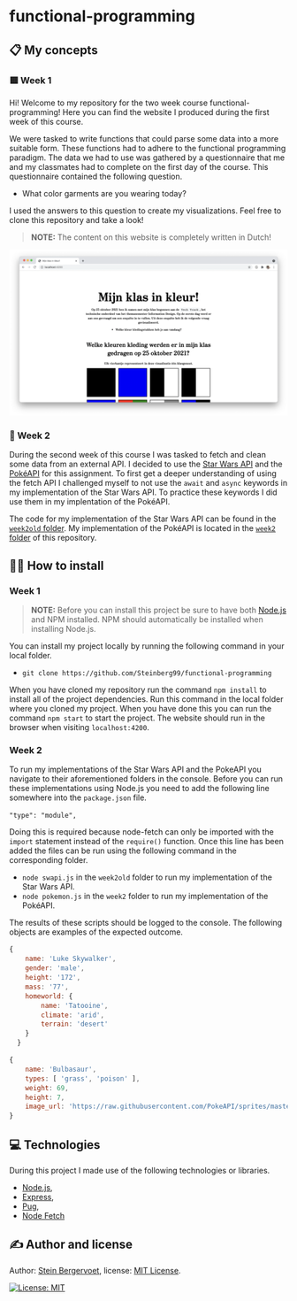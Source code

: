 # functional-programming

## 📋 My concepts

### 🟥 Week 1

Hi! Welcome to my repository for the two week course functional-programming! Here you can find the website I produced during the first week of this course.

We were tasked to write functions that could parse some data into a more suitable form. These functions had to adhere to the functional programming paradigm. The data we had to use was gathered by a questionnaire that me and my classmates had to complete on the first day of the course. This questionnaire contained the following question.

- What color garments are you wearing today?

I used the answers to this question to create my visualizations. Feel free to clone this repository and take a look!

> **NOTE:** The content on this website is completely written in Dutch!

![Homescreen](./images/home.png)

### 💾 Week 2

During the second week of this course I was tasked to fetch and clean some data from an external API. I decided to use the [Star Wars API](https://swapi.dev/) and the [PokéAPI](https://pokeapi.co/) for this assignment. To first get a deeper understanding of using the fetch API I challenged myself to not use the `await` and `async` keywords in my implementation of the Star Wars API. To practice these keywords I did use them in my implentation of the PokéAPI.

The code for my implementation of the Star Wars API can be found in the [`week2old` folder](https://github.com/Steinberg99/functional-programming/tree/main/week2old). My implementation of the PokéAPI is located in the [`week2` folder](https://github.com/Steinberg99/functional-programming/tree/main/week2) of this repository.

## 🧑‍💻 How to install

### Week 1

> **NOTE:** Before you can install this project be sure to have both [Node.js](https://nodejs.org/en/download/) and NPM installed. NPM should automatically be installed when installing Node.js.

You can install my project locally by running the following command in your local folder.

- `git clone https://github.com/Steinberg99/functional-programming`

When you have cloned my repository run the command `npm install` to install all of the project dependencies. Run this command in the local folder where you cloned my project. When you have done this you can run the command `npm start` to start the project. The website should run in the browser when visiting `localhost:4200`.

### Week 2

To run my implementations of the Star Wars API and the PokeAPI you navigate to their aforementioned folders in the console. Before you can run these implementations using Node.js you need to add the following line somewhere into the `package.json` file.

`"type": "module",`

Doing this is required because node-fetch can only be imported with the `import` statement instead of the `require()` function. Once this line has been added the files can be run using the following command in the corresponding folder.

- `node swapi.js` in the `week2old` folder to run my implementation of the Star Wars API.
- `node pokemon.js` in the `week2` folder to run my implementation of the PokéAPI.

The results of these scripts should be logged to the console. The following objects are examples of the expected outcome.

```javascript
{
    name: 'Luke Skywalker',
    gender: 'male',
    height: '172',
    mass: '77',
    homeworld: {
        name: 'Tatooine',
        climate: 'arid',
        terrain: 'desert'
    }
  }
```

```javascript
{
    name: 'Bulbasaur',
    types: [ 'grass', 'poison' ],
    weight: 69,
    height: 7,
    image_url: 'https://raw.githubusercontent.com/PokeAPI/sprites/master/sprites/pokemon/1.png'
}
```

## 💻 Technologies

During this project I made use of the following technologies or libraries.

- [Node.js](https://nodejs.org/en/download/),
- [Express](https://expressjs.com/),
- [Pug](https://pugjs.org/api/getting-started.html),
- [Node Fetch](https://www.npmjs.com/package/node-fetch)

## ✍️ Author and license

Author: [Stein Bergervoet](https://github.com/Steinberg99/), license: [MIT License](https://github.com/Steinberg99/functional-programming/blob/main/LICENSE).

[![License: MIT](https://img.shields.io/badge/License-MIT-yellow.svg)](https://opensource.org/licenses/MIT)
